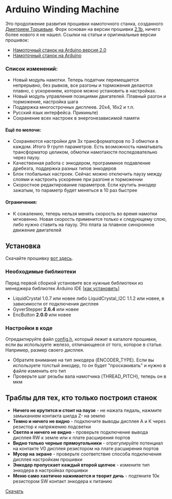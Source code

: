 # Arduino Winding Machine

Это продолжение развития прошивки намоточного станка, созданного [Дмитрием Торцевым](https://vk.com/club192215032). Форк основан на версии прошивки [2.1b](https://github.com/apaex/ArduinoWindingMachine/tree/v2.1b), ничего более нового я не нашел. Ссылки на статьи и оригинальные версии прошивок:

* [Намоточный станок на Arduino версия 2.0](https://cxem.net/arduino/arduino245.php)
* [Намоточный станок на Arduino](https://cxem.net/arduino/arduino235.php)

### Список изменений:

* Новый модуль намотки. Теперь податчик перемещается непрерывно, без рывков, все разгоны и торможения делаются плавно, с ускорением, которое можно установить в настройках.
* Новый модуль управления позициями двигателей. Плавный разгон и торможение, настройка шага
* Поддержка многострочных дисплеев. 20х4, 16х2 и т.п.
* Русский язык интерфейса. Прикиньте)
* Сохранение всех настроек в энергонезависимой памяти

#### Eщё по мелочи:

* Сохраняются настройки для 3х трансформаторов по 3 обмотки в каждом. Итого 9 групп параметров. Есть возможность наматывать трансформатор целиком, обмотки намотаюстя последовательно через паузу.
* Качественная работа с энкодером, программное подавление дребезга, поддержка разных типов энкодеров
* Блок глобальных настроек. Сейчас можно отключить паузу между слоями и настроить ускорение при разгоне и торможении
* Скоростное редактирование параметров. Если крутить энкодер зажатым, то параметр будет меняться в 10 раз быстрее

#### Ограничения:

* К сожалению, теперь нельзя менять скорость во время намотки мгновенно. Новая скорость применится только к следующему слою, либо нужно ставить на паузу. Это плата за плавное синхронное движение двигателей

## Установка

Скачайте прошивку [вот здесь](https://github.com/apaex/ArduinoWindingMachine/releases/latest).

### Необходимые библиотеки

Перед первой сборкой установите все нужные библиотеки из менеджера библиотек Arduino IDE [[как установить](https://alexgyver.ru/lessons/library-using/)]

* LiquidCrystal 1.0.7 или новее либо LiquidCrystal_I2C 1.1.2 или новее, в зависимости от подключения дисплея
* GyverStepper **2.6.4** или новее
* EnсButton **2.0.0** или новее

### Настройки в коде

Отредактируйте файл [config.h](https://github.com/apaex/ArduinoWindingMachine/blob/main/Arduino_winding_machine/config.h), который лежит в каталоге прошивки, если вы используете железо, отличающееся от того, которое в статье. Например, размер своего дисплея.

* Обратите внимание на тип энкодера (ENCODER_TYPE). Если вы используете толстый энкодер, то он будет "проскакивать" и нужно в файле изменить его тип 
* Проверьте шаг резьбы вала намотчика (THREAD_PITCH), теперь он в мкм

## Траблы для тех, кто только построил станок

* **Ничего не крутится и стоит на паузе** - не нажата педаль, нажмите замыканием контакта шилда Z- на землю
* **Темно и ничего не видно** - подключите выводы дисплея А и К через резистор к напряжению подсветки
* **Светло и ничего не видно** - проверьте подключение вывода дисплея RW к земле или к плате расширения портов
* **Видно только черные прямоугольники** - отрегулируйте потенциал на контакте V0 дисплея резистором на плате расширения портов
* **Мусор на экране** - проверьте соответствие способа подключения дисплея настройкам прошивки
* **Энкодер пропускает каждый второй щелчок** - измените тип энкодера в настройках прошивки
* **Меню само хаотично нажимается и творит дичь** - подтяните 10к резистором SW контакт энкодера к питанию

[Скачать](https://github.com/apaex/ArduinoWindingMachine/releases/latest)
